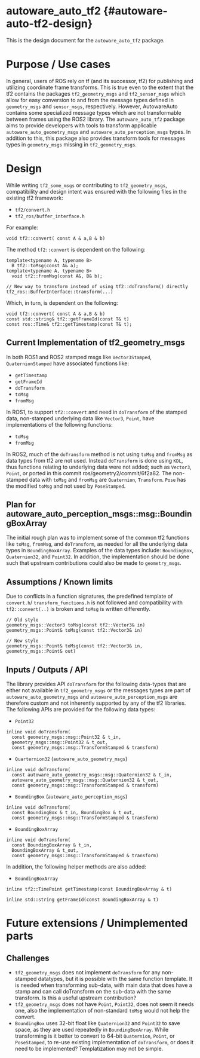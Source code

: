 autoware_auto_tf2 {#autoware-auto-tf2-design}
=================

This is the design document for the `autoware_auto_tf2` package.


# Purpose / Use cases

In general, users of ROS rely on tf (and its successor, tf2) for publishing and utilizing coordinate
frame transforms. This is true even to the extent that the tf2 contains the packages
`tf2_geometry_msgs` and `tf2_sensor_msgs` which allow for easy conversion to and from the message
types defined in `geometry_msgs` and `sensor_msgs`, respectively. However, AutowareAuto contains
some specialized message types which are not transformable between frames using the ROS2 library.
The `autoware_auto_tf2` package aims to provide developers with tools to transform applicable
`autoware_auto_geometry_msgs` and `autoware_auto_perception_msgs` types. In addition to this, this
package also provides transform tools for messages types in `geometry_msgs` missing in
`tf2_geometry_msgs`.


# Design

While writing `tf2_some_msgs` or contributing to `tf2_geometry_msgs`, compatibility and design
intent was ensured with the following files in the existing tf2 framework:
 * `tf2/convert.h`
 * `tf2_ros/buffer_interface.h`

For example:
```
void tf2::convert( const A & a,B & b)
```

The method `tf2::convert` is dependent on the following:
```
template<typename A, typename B>
  B tf2::toMsg(const A& a);
template<typename A, typename B>
  void tf2::fromMsg(const A&, B& b);

// New way to transform instead of using tf2::doTransform() directly
tf2_ros::BufferInterface::transform(...)
```

Which, in turn, is dependent on the following: 
```
void tf2::convert( const A & a,B & b)
const std::string& tf2::getFrameId(const T& t)
const ros::Time& tf2::getTimestamp(const T& t);
```

## Current Implementation of tf2_geometry_msgs

In both ROS1 and ROS2 stamped msgs like `Vector3Stamped`, `QuaternionStamped` have associated
functions like:
 * `getTimestamp`
 * `getFrameId`
 * `doTransform`
 * `toMsg`
 * `fromMsg`

In ROS1, to support `tf2::convert` and need in `doTransform` of the stamped data, non-stamped
underlying data like `Vector3`, `Point`, have implementations of the following functions:
 * `toMsg`
 * `fromMsg`

In ROS2, much of the `doTransform` method is not using `toMsg` and `fromMsg` as data types from tf2
are not used. Instead `doTransform` is done using `KDL`, thus functions relating to underlying data
were not added; such as `Vector3`, `Point`, or ported in this commit ros/geometry2/commit/6f2a82.
The non-stamped data with `toMsg` and `fromMsg` are `Quaternion`, `Transform`. `Pose` has the
modified `toMsg` and not used by `PoseStamped`.

## Plan for autoware_auto_perception_msgs::msg::BoundingBoxArray

The initial rough plan was to implement some of the common tf2 functions like `toMsg`, `fromMsg`,
and `doTransform`, as needed for all the underlying data types in `BoundingBoxArray`. Examples
of the data types include: `BoundingBox`, `Quaternion32`, and `Point32`. In addition, the
implementation should be done such that upstream contributions could also be made to `geometry_msgs`.

## Assumptions / Known limits

Due to conflicts in a function signatures, the predefined template of `convert.h`/
`transform_functions.h` is not followed and compatibility with `tf2::convert(..)` is broken and
`toMsg` is written differently.
```
// Old style
geometry_msgs::Vector3 toMsg(const tf2::Vector3& in)
geometry_msgs::Point& toMsg(const tf2::Vector3& in)

// New style
geometry_msgs::Point& toMsg(const tf2::Vector3& in, geometry_msgs::Point& out)
```


## Inputs / Outputs / API
<!-- Required -->

The library provides API `doTransform` for the following data-types that are either not available
in `tf2_geometry_msgs` or the messages types are part of `autoware_auto_geometry_msgs` and
`autoware_auto_perception_msgs` are therefore custom and not inherently supported by any of the tf2
libraries. The following APIs are provided for the following data types:

* `Point32`
```
inline void doTransform(
  const geometry_msgs::msg::Point32 & t_in,
  geometry_msgs::msg::Point32 & t_out,
  const geometry_msgs::msg::TransformStamped & transform)
```
* `Quarternion32` (`autoware_auto_geometry_msgs`)
```
inline void doTransform(
  const autoware_auto_geometry_msgs::msg::Quaternion32 & t_in,
  autoware_auto_geometry_msgs::msg::Quaternion32 & t_out,
  const geometry_msgs::msg::TransformStamped & transform)
```
* `BoundingBox` (`autoware_auto_perception_msgs`)
```
inline void doTransform(
  const BoundingBox & t_in, BoundingBox & t_out,
  const geometry_msgs::msg::TransformStamped & transform)
```
* `BoundingBoxArray`
```
inline void doTransform(
  const BoundingBoxArray & t_in,
  BoundingBoxArray & t_out,
  const geometry_msgs::msg::TransformStamped & transform)
```

In addition, the following helper methods are also added:
* `BoundingBoxArray`
```
inline tf2::TimePoint getTimestamp(const BoundingBoxArray & t)

inline std::string getFrameId(const BoundingBoxArray & t)
```

<!-- ## Inner-workings / Algorithms -->
<!-- If applicable -->


<!-- ## Error detection and handling -->
<!-- Required -->


<!-- # Security considerations -->
<!-- Required -->
<!-- Things to consider:
- Spoofing (How do you check for and handle fake input?)
- Tampering (How do you check for and handle tampered input?)
- Repudiation (How are you affected by the actions of external actors?).
- Information Disclosure (Can data leak?).
- Denial of Service (How do you handle spamming?).
- Elevation of Privilege (Do you need to change permission levels during execution?) -->


<!-- # References / External links -->
<!-- Optional -->


# Future extensions / Unimplemented parts

## Challenges

 * `tf2_geometry_msgs` does not implement `doTransform` for any non-stamped datatypes, but it is
 possible with the same function template. It is needed when transforming sub-data, with main data
 that does have a stamp and can call doTransform on the sub-data with the same transform. Is this a useful upstream contribution?
 * `tf2_geometry_msgs` does not have `Point`, `Point32`, does not seem it needs one, also the
 implementation of non-standard `toMsg` would not help the convert.
 * `BoundingBox` uses 32-bit float like `Quaternion32` and `Point32` to save space, as they are used
 repeatedly in `BoundingBoxArray`. While transforming is it better to convert to 64-bit `Quaternion`,
 `Point`, or `PoseStamped`, to re-use existing implementation of `doTransform`, or does it need to be
 implemented? Templatization may not be simple.


<!-- # Related issues -->
<!-- Required -->
